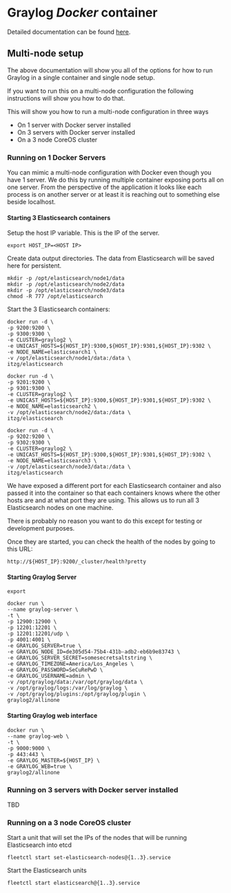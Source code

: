 Graylog *Docker* container
==================================

Detailed documentation can be found [here](http://docs.graylog.org/en/latest/pages/installation/docker.html).

## Multi-node setup 
The above documentation will show you all of the options for how to run Graylog in a single container and single
node setup.  

If you want to run this on a multi-node configuration the following instructions will show you how to do that.

This will show you how to run a multi-node configuration in three ways
* On 1 server with Docker server installed
* On 3 servers with Docker server installed
* On a 3 node CoreOS cluster

### Running on 1 Docker Servers
You can mimic a multi-node configuration with Docker even though you have 1 server.  We do this by running
multiple container exposing ports all on one server.  From the perspective of the application it looks like
 each process is on another server or at least it is reaching out to something else beside localhost.
 
#### Starting 3 Elasticsearch containers

Setup the host IP variable.  This is the IP of the server.

    export HOST_IP=<HOST IP>
    
Create data output directories.  The data from Elasticsearch will be saved here for persistent.

    mkdir -p /opt/elasticsearch/node1/data
    mkdir -p /opt/elasticsearch/node2/data
    mkdir -p /opt/elasticsearch/node3/data
    chmod -R 777 /opt/elasticsearch
    
Start the 3 Elasticsearch containers:
    
    docker run -d \
    -p 9200:9200 \
    -p 9300:9300 \
    -e CLUSTER=graylog2 \
    -e UNICAST_HOSTS=${HOST_IP}:9300,${HOST_IP}:9301,${HOST_IP}:9302 \
    -e NODE_NAME=elasticsearch1 \
    -v /opt/elasticsearch/node1/data:/data \
    itzg/elasticsearch
    
    docker run -d \
    -p 9201:9200 \
    -p 9301:9300 \
    -e CLUSTER=graylog2 \
    -e UNICAST_HOSTS=${HOST_IP}:9300,${HOST_IP}:9301,${HOST_IP}:9302 \
    -e NODE_NAME=elasticsearch2 \
    -v /opt/elasticsearch/node2/data:/data \
    itzg/elasticsearch
    
    docker run -d \
    -p 9202:9200 \
    -p 9302:9300 \
    -e CLUSTER=graylog2 \
    -e UNICAST_HOSTS=${HOST_IP}:9300,${HOST_IP}:9301,${HOST_IP}:9302 \
    -e NODE_NAME=elasticsearch3 \
    -v /opt/elasticsearch/node3/data:/data \
    itzg/elasticsearch
    
We have exposed a different port for each Elasticsearch container and also passed it into the container
so that each containers knows where the other hosts are and at what port they are using.  This allows us
to run all 3 Elasticsearch nodes on one machine.

There is probably no reason you want to do this except for testing or development purposes.

Once they are started, you can check the health of the nodes by going to this URL:

    http://${HOST_IP}:9200/_cluster/health?pretty

#### Starting Graylog Server

    export 

    docker run \
    --name graylog-server \
    -t \
    -p 12900:12900 \
    -p 12201:12201 \
    -p 12201:12201/udp \
    -p 4001:4001 \
    -e GRAYLOG_SERVER=true \
    -e GRAYLOG_NODE_ID=de305d54-75b4-431b-adb2-eb6b9e83743 \
    -e GRAYLOG_SERVER_SECRET=somesecretsaltstring \
    -e GRAYLOG_TIMEZONE=America/Los_Angeles \
    -e GRAYLOG_PASSWORD=SeCuRePwD \
    -e GRAYLOG_USERNAME=admin \
    -v /opt/graylog/data:/var/opt/graylog/data \
    -v /opt/graylog/logs:/var/log/graylog \
    -v /opt/graylog/plugins:/opt/graylog/plugin \
    graylog2/allinone
    
#### Starting Graylog web interface

    docker run \
    --name graylog-web \
    -t \
    -p 9000:9000 \
    -p 443:443 \
    -e GRAYLOG_MASTER=${HOST_IP} \
    -e GRAYLOG_WEB=true \
    graylog2/allinone

### Running on 3 servers with Docker server installed

TBD

### Running on a 3 node CoreOS cluster

Start a unit that will set the IPs of the nodes that will be running Elasticsearch into etcd

    fleetctl start set-elasticsearch-nodes@{1..3}.service
    
Start the Elasticsearch units

    fleetctl start elasticsearch@{1..3}.service
    









